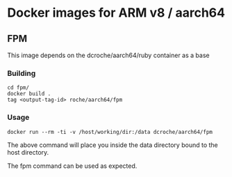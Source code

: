 # Docker images for ARM v8 / aarch64

## FPM 
This image depends on the dcroche/aarch64/ruby container as a base

### Building
```
cd fpm/ 
docker build .
tag <output-tag-id> roche/aarch64/fpm
```

### Usage
```
docker run --rm -ti -v /host/working/dir:/data dcroche/aarch64/fpm
```
The above command will place you inside the data directory bound to the host directory.

The fpm command can be used as expected.

